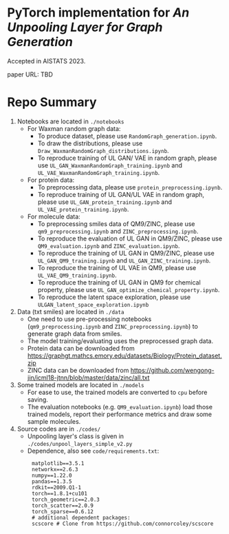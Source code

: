 # PyTorch implementation for _An Unpooling Layer for Graph Generation_

Accepted in AISTATS 2023.

paper URL: TBD

# Repo Summary

1. Notebooks are located in `./notebooks`
	- For Waxman random graph data:
		- To produce dataset, please use `RandomGraph_generation.ipynb`.
		- To draw the distributions, please use `Draw_WaxmanRandomGraph_distributions.ipynb`.
		- To reproduce training of UL GAN/ VAE in random graph, please use `UL_GAN_WaxmanRandomGraph_training.ipynb` and `UL_VAE_WaxmanRandomGraph_training.ipynb`.
	- For protein data:
		- To preprocessing data, please use `protein_preprocessing.ipynb`.
		- To reproduce training of UL GAN/UL VAE in random graph, please use `UL_GAN_protein_training.ipynb` and `UL_VAE_protein_training.ipynb`.
	- For molecule data:
		- To preprocessing smiles data of QM9/ZINC, please use `qm9_preprocessing.ipynb` and `ZINC_preprocessing.ipynb`.
		- To reproduce the evaluation of UL GAN in QM9/ZINC, please use `QM9_evaluation.ipynb` and `ZINC_evaluation.ipynb`.
		- To reproduce the training of UL GAN in QM9/ZINC, please use `UL_GAN_QM9_training.ipynb` and `UL_GAN_ZINC_training.ipynb`.
		- To reproduce the training of UL VAE in QM9, please use `UL_VAE_QM9_training.ipynb`.
		- To reproduce the training of UL GAN in QM9 for chemical property, please use `UL_GAN_optimize_chemical_property.ipynb`.
		- To reproduce the latent space exploration, please use `ULGAN_latent_space_exploration.ipynb`
2. Data (txt smiles) are located in `./data`
	- One need to use pre-processing notebooks (`qm9_preprocessing.ipynb` and `ZINC_preprocessing.ipynb`) to generate graph data from smiles.
	- The model training/evaluating uses the preprocessed graph data.
	- Protein data can be downloaded from https://graphgt.mathcs.emory.edu/datasets/Biology/Protein_dataset.zip
	- ZINC data can be downloaded from https://github.com/wengong-jin/icml18-jtnn/blob/master/data/zinc/all.txt
3. Some trained models are located in `./models`
	- For ease to use, the trained models are converted to `cpu` before saving.
	- The evaluation notebooks (e.g. `QM9_evaluation.ipynb`) load those trained models, report their performance metrics and draw some sample molecules.
4. Source codes are in `./codes/`
	- Unpooling layer's class is given in `./codes/unpool_layers_simple_v2.py`
	- Dependence, also see `code/requirements.txt`:
```
		matplotlib==3.5.1
		networkx==2.6.3
		numpy==1.22.0
		pandas==1.3.5
		rdkit==2009.Q1-1
		torch==1.8.1+cu101
		torch_geometric==2.0.3
		torch_scatter==2.0.9
		torch_sparse==0.6.12
		# additional dependent packages:
		scscore # Clone from https://github.com/connorcoley/scscore
```
